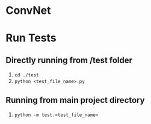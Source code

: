 # ConvNet

# Run Tests

## Directly running from /test folder
1. `cd ./test`
2. `python <test_file_name>.py`

## Running from main project directory
1. `python -m test.<test_file_name>`